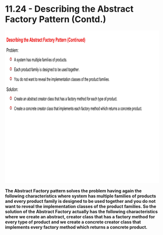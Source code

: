 # 11.24 - Describing the Abstract Factory Pattern (Contd.)

<img src="/images/11_24_01.jpg" width="800" height="500">

**The Abstract Factory pattern solves the problem having again the following characteristics where system has multiple families of products and every product family is designed to be used together and you do not want to reveal the implementation classes of the product families. So the solution of the Abstract Factory actually has the following characteristics where we create an abstract, creator class that has a factory method for every type of product and we create a concrete creator class that implements every factory method which returns a concrete product.**